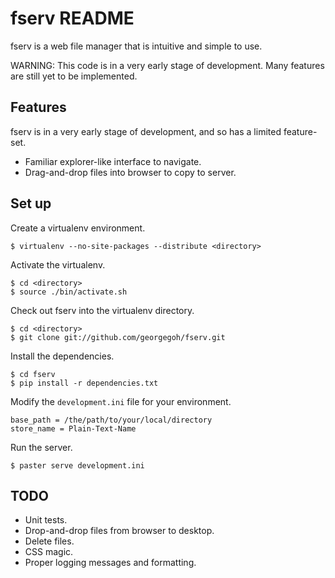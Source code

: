 fserv README
============

fserv is a web file manager that is intuitive and simple to use.

WARNING: This code is in a very early stage of development.
Many features are still yet to be implemented.

Features
--------
fserv is in a very early stage of development, and so has a
limited feature-set.

*   Familiar explorer-like interface to navigate.
*	Drag-and-drop files into browser to copy to server.

Set up
------
Create a virtualenv environment.

    $ virtualenv --no-site-packages --distribute <directory>

Activate the virtualenv.

    $ cd <directory>
    $ source ./bin/activate.sh

Check out fserv into the virtualenv directory.

    $ cd <directory>
    $ git clone git://github.com/georgegoh/fserv.git

Install the dependencies.

    $ cd fserv
    $ pip install -r dependencies.txt

Modify the ```development.ini``` file for your environment.

    base_path = /the/path/to/your/local/directory
    store_name = Plain-Text-Name

Run the server.

    $ paster serve development.ini

TODO
----
*   Unit tests.
*   Drop-and-drop files from browser to desktop.
*   Delete files.
*   CSS magic.
*   Proper logging messages and formatting.
